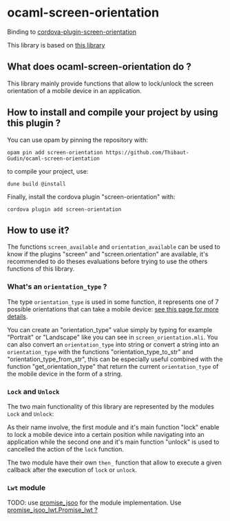 # ocaml-screen-orientation

Binding to
[cordova-plugin-screen-orientation](https://github.com/apache/cordova-plugin-screen-orientation)

This library is based on [this library](https://github.com/dannywillems/ocaml-cordova-plugin-screen-orientation)

## What does ocaml-screen-orientation do ?

This library mainly provide functions that allow to lock/unlock the
screen orientation of a mobile device in an application.

## How to install and compile your project by using this plugin ?

You can use opam by pinning the repository with:
```Shell
opam pin add screen-orientation https://github.com/Thibaut-Gudin/ocaml-screen-orientation
```

to compile your project, use:
```Shell
dune build @install
```

Finally, install the cordova plugin "screen-orientation" with:
```Shell
cordova plugin add screen-orientation
```


## How to use it?

The functions `screen_available` and `orientation_available` can be used
to know if the plugins "screen" and "screen.orientation" are available,
it's recommended to do theses evaluations before trying to use the others
functions of this library.

### What's an `orientation_type` ?
The type `orientation_type` is used in some function, it represents one
of 7 possible orientations that can take a mobile device: [see this page
for more details](https://github.com/apache/cordova-plugin-screen-orientation#supported-orientations).

You can create an "orientation_type" value simply by typing for example
"Portrait" or "Landscape" like you can see in `screen_orientation.mli`.
You can also convert an `orientation_type` into string or convert a string
into an `orientation_type` with the functions "orientation_type_to_str"
and "orientation_type_from_str", this can be especially useful combined
with the function "get_orientation_type" that return the current
`orientation_type` of the mobile device in the form of a string.

### `Lock` and `Unlock`
The two main functionality of this library are represented by the
modules `Lock` and `Unlock`:

As their name involve, the first module and it's main function "lock"
enable to lock a mobile device into a certain position while navigating
into an application while the second one and it's main function "unlock"
is used to cancelled the action of the `lock` function.

The two module have their own `then_` function that allow to execute a
given callback after the execution of `lock` or `unlock`.

### `Lwt` module

TODO: use [promise_jsoo](https://github.com/mnxn/promise_jsoo) for the
module implementation.
Use [promise_jsoo_lwt.Promise_lwt
?](https://mnxn.github.io/promise_jsoo/promise_jsoo_lwt/Promise_lwt/index.html)
